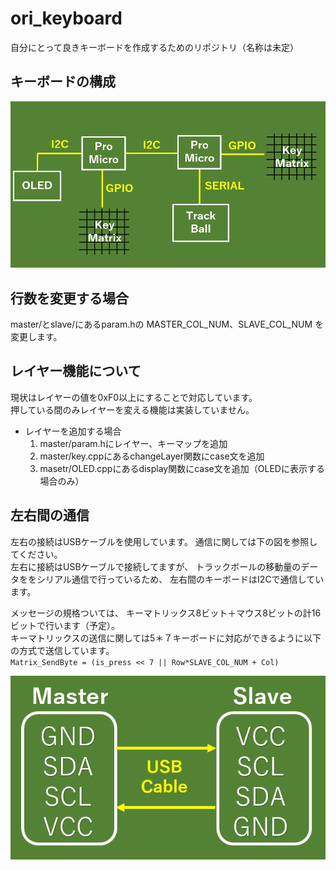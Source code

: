 # ori_keyboard
自分にとって良きキーボードを作成するためのリポジトリ（名称は未定）

## キーボードの構成
![構成](./photo/component.PNG)

## 行数を変更する場合
master/とslave/にあるparam.hの
MASTER_COL_NUM、SLAVE_COL_NUM
を変更します。

## レイヤー機能について
現状はレイヤーの値を0xF0以上にすることで対応しています。  
押している間のみレイヤーを変える機能は実装していません。
- レイヤーを追加する場合  
    1. master/param.hにレイヤー、キーマップを追加
    2. master/key.cppにあるchangeLayer関数にcase文を追加
    3. masetr/OLED.cppにあるdisplay関数にcase文を追加（OLEDに表示する場合のみ）

## 左右間の通信
左右の接続はUSBケーブルを使用しています。
通信に関しては下の図を参照してください。  
左右に接続はUSBケーブルで接続してますが、
トラックボールの移動量のデータををシリアル通信で行っているため、
左右間のキーボードはI2Cで通信しています。  

メッセージの規格ついては、
キーマトリックス8ビット＋マウス8ビットの計16ビットで行います（予定）。  
キーマトリックスの送信に関しては5＊７キーボードに対応ができるように以下の方式で送信しています。  
`
Matrix_SendByte = (is_press << 7 || Row*SLAVE_COL_NUM + Col)  
`

![左右の接続](./photo/i2c_connect.PNG)
